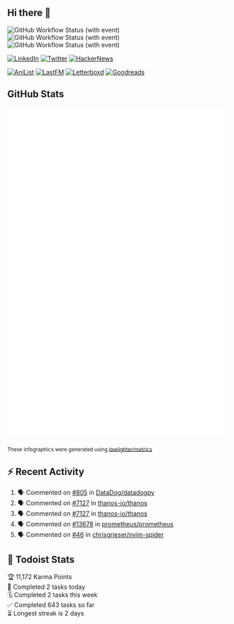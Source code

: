 ## Hi there 👋

![GitHub Workflow Status (with event)](https://img.shields.io/github/actions/workflow/status/PrayagS/PrayagS/metrics.yml?style=plastic&label=GitHub%20metrics)
![GitHub Workflow Status (with event)](https://img.shields.io/github/actions/workflow/status/PrayagS/PrayagS/github-recent-activity.yml?style=plastic&label=GitHub%20recent%20activity)
![GitHub Workflow Status (with event)](https://img.shields.io/github/actions/workflow/status/PrayagS/PrayagS/todoist.yml?style=plastic&label=Todoist%20activity)

[![LinkedIn](https://img.shields.io/badge/linkedin-%231E77B5.svg?&style=flat&logo=linkedin&logoColor=white)](https://linkedin.com/in/prayag-savsani)
[![Twitter](https://img.shields.io/badge/twitter-%2300acee.svg?&style=flat&logo=twitter&logoColor=white)](https://twitter.com/PrayagSavsani)
[![HackerNews](https://img.shields.io/hackernews/user-karma/PrayagS?style=flat&logo=ycombinator&logoColor=%23f0652f&labelColor=%23ffffff&color=%23f0652f)](https://news.ycombinator.com/user?id=PrayagS)

[![AniList](https://img.shields.io/badge/%20Prayagmatic-%2520?logo=anilist&logoColor=%2302A9FF&color=%23ffffff)](https://anilist.co/user/Prayagmatic/)
[![LastFM](https://img.shields.io/badge/%20PrayagS527-%2520?logo=lastdotfm&logoColor=%23ffffff&color=%23d51007)](https://www.last.fm/user/PrayagS527)
[![Letterboxd](https://img.shields.io/badge/%20Prayagmatic-%2520?logo=letterboxd&logoColor=%23202830&color=%23ffffff)](https://letterboxd.com/Prayagmatic/)
[![Goodreads](https://img.shields.io/badge/%20Prayagmatic-%2520?logo=goodreads&logoColor=%2375420e&color=%23e9e5cd)](https://www.goodreads.com/user/show/170988088-prayagmatic)

## GitHub Stats

![](./col1.metrics.svg)

<sub>These infographics were generated using [lowlighter/metrics](https://github.com/lowlighter/metrics)</sub>

## :zap: Recent Activity

<!--START_SECTION:activity-->
1. 🗣 Commented on [#805](https://github.com/DataDog/datadogpy/issues/805#issuecomment-2338144428) in [DataDog/datadogpy](https://github.com/DataDog/datadogpy)
2. 🗣 Commented on [#7127](https://github.com/thanos-io/thanos/issues/7127#issuecomment-2294920783) in [thanos-io/thanos](https://github.com/thanos-io/thanos)
3. 🗣 Commented on [#7127](https://github.com/thanos-io/thanos/issues/7127#issuecomment-2294803202) in [thanos-io/thanos](https://github.com/thanos-io/thanos)
4. 🗣 Commented on [#13678](https://github.com/prometheus/prometheus/issues/13678#issuecomment-2286020890) in [prometheus/prometheus](https://github.com/prometheus/prometheus)
5. 🗣 Commented on [#46](https://github.com/chrisgrieser/nvim-spider/issues/46#issuecomment-2159065319) in [chrisgrieser/nvim-spider](https://github.com/chrisgrieser/nvim-spider)
<!--END_SECTION:activity-->

## :memo: Todoist Stats

<!-- TODO-IST:START -->
🏆  11,172 Karma Points           
🌸  Completed 2 tasks today           
🗓  Completed 2 tasks this week           
✅  Completed 643 tasks so far           
⏳  Longest streak is 2 days
<!-- TODO-IST:END -->
